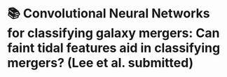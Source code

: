 # 📚  Convolutional Neural Networks for classifying galaxy mergers: Can faint tidal features aid in classifying mergers? (Lee et al. submitted)


<!-- 📝 Abstract -->

<!--Identifying mergers from observational data has been a crucial aspect of studying galaxy evolution and formation.
Tidal features, typically fainter than 26 ${\rm mag arcsec^{-2}}$, exhibit a diverse range of appearances depending on the merger characteristics and are expected to be investigated in greater detail with the Rubin Observatory Large Synoptic Survey Telescope (LSST), which will reveal the low surface brightness universe with unprecedented precision. Our goal is to assess the feasibility of developing a convolutional neural network (CNNs) that can distinguish between mergers and non-mergers based on LSST-like deep images.
To this end, we used Illustris TNG50, one of the highest-resolution cosmological hydrodynamic simulations to date, allowing us to generate LSST-like mock images with a depth $\sim$ 29 ${\rm mag arcsec^{-2}}$ for low-redshift ($z=0.16$) galaxies, with labeling based on their merger status as ground truth.
We focused on 151 Milky Way-like galaxies in field environments, comprising 81 non-mergers and 70 mergers.
After applying data augmentation and hyperparameter tuning, a CNNs model was developed with an accuracy of 65-67\%.
Through additional image processing, the model was further optimized, achieving an accuracy of 67-70\% when trained on images containing only faint features.
This represents an improvement of $\sim$ 5\% compared to training on images with bright features only.
This suggests that faint tidal features can serve as effective indicators for distinguishing between mergers and non-mergers.
The future direction for further improvement based on this study is also discussed.-->
